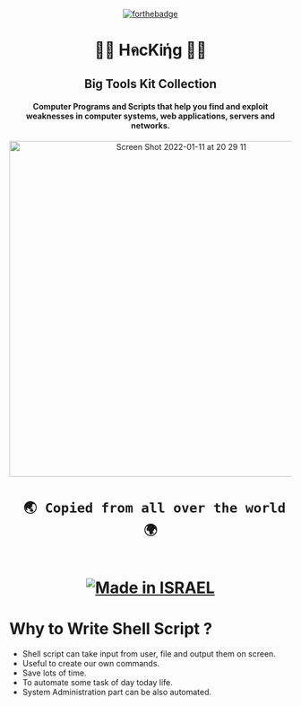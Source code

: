 <div align="center">

[![forthebadge](https://forthebadge.com/images/badges/built-with-love.svg)](https://forthebadge.com)

<h1 align="center"> 👨‍💻 HคcKᎥήg 👨‍💻 </h1>

  ##  Big Tools Kit Collection  

  #### Computer Programs and Scripts that help you find and exploit weaknesses in computer systems, web applications, servers and networks.
  
    
<img width="598" alt="Screen Shot 2022-01-11 at 20 29 11" src="https://user-images.githubusercontent.com/51442719/149000550-51937aad-9ddf-4c20-b3e6-535b9159560d.png">


<h1 align="center">

` 🌏 Copied from all over the world 🌍`

<a href="https://www.fxp.co.il/showthread.php?t=21158005"><br><img title="Made in ISRAEL" src="https://img.shields.io/badge/MADE%20IN-ISRAEL-blue?style=for-the-badge"></a>

</h1>

<div align="center">


</div>
</div>

<h1>Why to Write Shell Script ?</h1>
  <ul>
    <li>Shell script can take input from user, file and output them on screen.</li>
    <li>Useful to create our own commands.</li>
    <li>Save lots of time.</li>
    <li>To automate some task of day today life.</li>
    <li>System Administration part can be also automated.</li>
  </ul>


